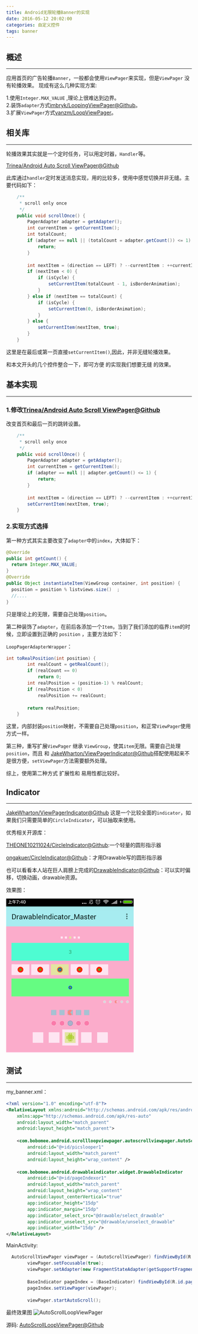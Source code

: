 ```yaml
---
title: Android无限轮播Banner的实现
date: 2016-05-12 20:02:00
categories: 自定义控件
tags: banner
---
```




## 概述
--------

应用首页的广告轮播`Banner`，一般都会使用`ViewPager`来实现，但是`ViewPager` 没有轮播效果。
现成有这么几种实现方案:

1.使用`Integer.MAX_VALUE` ,理论上很难达到边界。<br/>
2.装饰`adapter`方式[imbryk/LoopingViewPager@Github](https://github.com/imbryk/LoopingViewPager)。<br/>
3.扩展`ViewPager`方式[yanzm/LoopViewPager](https://github.com/yanzm/LoopViewPager)。

<!-- more -->

## 相关库
------
轮播效果其实就是一个定时任务，可以用定时器，`Handler`等。

[Trinea/Android Auto Scroll ViewPager@Github](https://github.com/Trinea/android-auto-scroll-view-pager)

此库通过`handler`定时发送消息实现，用的比较多，使用中感觉切换并非无缝。主要代码如下：

```java
    /**
     * scroll only once
     */
    public void scrollOnce() {
        PagerAdapter adapter = getAdapter();
        int currentItem = getCurrentItem();
        int totalCount;
        if (adapter == null || (totalCount = adapter.getCount()) <= 1) {
            return;
        }

        int nextItem = (direction == LEFT) ? --currentItem : ++currentItem;
        if (nextItem < 0) {
            if (isCycle) {
                setCurrentItem(totalCount - 1, isBorderAnimation);
            }
        } else if (nextItem == totalCount) {
            if (isCycle) {
                setCurrentItem(0, isBorderAnimation);
            }
        } else {
            setCurrentItem(nextItem, true);
        }
    }
```
这里是在最后或第一页直接`setCurrentItem()`,因此，并非无缝轮播效果。

和本文开头的几个控件整合一下，即可方便 的实现我们想要无缝 的效果。


## 基本实现
----

### 1.修改[Trinea/Android Auto Scroll ViewPager@Github](https://github.com/Trinea/android-auto-scroll-view-pager)
改变首页和最后一页的跳转设置。

```java
    /**
     * scroll only once
     */
    public void scrollOnce() {
        PagerAdapter adapter = getAdapter();
        int currentItem = getCurrentItem();
        if (adapter == null || adapter.getCount() <= 1) {
            return;
        }

        int nextItem = (direction == LEFT) ? --currentItem : ++currentItem;
        setCurrentItem(nextItem, true);
    }
```

### 2.实现方式选择
第一种方式其实主要改变了`adapter`中的`index`，大体如下：

```java
@Override  
public int getCount() {  
  return Integer.MAX_VALUE;  
}
@Override  
public Object instantiateItem(ViewGroup container, int position) {  
  position = position % listviews.size()  ;
  //....       
}  

```
只是理论上的无限，需要自己处理`position`。

第二种装饰了`adapter`，在前后各添加一个`Item`，当到了我们添加的临界`item`的时候，立即设置到正确的 `position` ，主要方法如下：

`LoopPagerAdapterWrapper`：
```java
int toRealPosition(int position) {
        int realCount = getRealCount();
        if (realCount == 0)
            return 0;
        int realPosition = (position-1) % realCount;
        if (realPosition < 0)
            realPosition += realCount;

        return realPosition;
    }
```
这里，内部封装`position`映射，不需要自己处理`position`，和正常`ViewPager`使用方式一样。

第三种，重写扩展`ViewPager` 继承 `ViewGroup`，使其`item`无限。需要自己处理`position`，而且 和 [JakeWharton/ViewPagerIndicator@Github](https://github.com/JakeWharton/ViewPagerIndicator)搭配使用起来不是很方便，`setViewPager`方法需要额外处理。

综上，使用第二种方式 扩展性和 易用性都比较好。

## Indicator
----

[JakeWharton/ViewPagerIndicator@Github](https://github.com/JakeWharton/ViewPagerIndicator)
这是一个比较全面的`indicator`，如果我们只需要简单的`CircleIndicator`，可以抽取来使用。

优秀相关开源库：

[THEONE10211024/CircleIndicator@Github](https://github.com/THEONE10211024/CircleIndicator):一个轻量的圆形指示器

[ongakuer/CircleIndicator@Github](https://github.com/ongakuer/CircleIndicator)：才用Drawable写的圆形指示器

也可以看看本人站在巨人肩膀上完成的[DrawableIndicator@Github](https://github.com/BoBoMEe/DrawableIndicator)：可以实时偏移，切换动画，drawable资源。

效果图：

![DrawableIndicator](https://github.com/BoBoMEe/DrawableIndicator/raw/master/gif.gif)


## 测试
---
my_banner.xml：

``` xml
<?xml version="1.0" encoding="utf-8"?>
<RelativeLayout xmlns:android="http://schemas.android.com/apk/res/android"
    xmlns:app="http://schemas.android.com/apk/res-auto"
    android:layout_width="match_parent"
    android:layout_height="match_parent">

    <com.bobomee.android.scrollloopviewpager.autoscrollviewpager.AutoScrollViewPager
        android:id="@+id/picslooper1"
        android:layout_width="match_parent"
        android:layout_height="wrap_content" />

    <com.bobomee.android.drawableindicator.widget.DrawableIndicator
        android:id="@+id/pageIndexor1"
        android:layout_width="match_parent"
        android:layout_height="wrap_content"
        android:layout_centerVertical="true"
        app:indicator_height="15dp"
        app:indicator_margin="15dp"
        app:indicator_select_src="@drawable/select_drawable"
        app:indicator_unselect_src="@drawable/unselect_drawable"
        app:indicator_width="15dp" />
</RelativeLayout>
```

 MainActivity:

``` java
  AutoScrollViewPager viewPager = (AutoScrollViewPager) findViewById(R.id.picslooper1);
        viewPager.setFocusable(true);
        viewPager.setAdapter(new FragmentStateAdapter(getSupportFragmentManager()));

        BaseIndicator pageIndex = (BaseIndicator) findViewById(R.id.pageIndexor1);
        pageIndex.setViewPager(viewPager);

        viewPager.startAutoScroll();
```

最终效果图
![AutoScrollLoopViewPager](https://github.com/BoBoMEe/AutoScrollLoopViewPager/raw/master/screenshot/shot.gif)

源码:
[AutoScrollLoopViewPager@Github](https://github.com/BoBoMEe/AutoScrollLoopViewPager)
